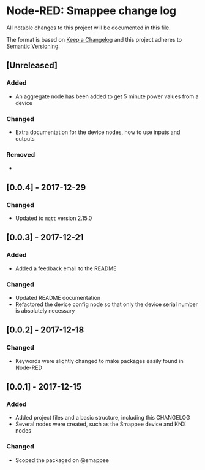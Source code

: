 # Node-RED: Smappee change log

All notable changes to this project will be documented in this file.

The format is based on [Keep a Changelog](http://keepachangelog.com/en/1.0.0/)
and this project adheres to [Semantic Versioning](http://semver.org/spec/v2.0.0.html).

## [Unreleased]

### Added

- An aggregate node has been added to get 5 minute power values from a device
  
### Changed

- Extra documentation for the device nodes, how to use inputs and outputs

### Removed

- 

## [0.0.4] - 2017-12-29

### Changed

- Updated to `mqtt` version 2.15.0

## [0.0.3] - 2017-12-21

### Added

- Added a feedback email to the README
  
### Changed

- Updated README documentation
- Refactored the device config node so that only the device serial number is absolutely necessary

## [0.0.2] - 2017-12-18

### Changed

- Keywords were slightly changed to make packages easily found in Node-RED

## [0.0.1] - 2017-12-15

### Added

- Added project files and a basic structure, including this CHANGELOG
- Several nodes were created, such as the Smappee device and KNX nodes

### Changed

- Scoped the packaged on @smappee
